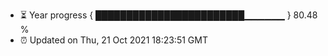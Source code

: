 - ⏳ Year progress { ████████████████████████▁▁▁▁▁▁ } 80.48 %
- ⏰ Updated on Thu, 21 Oct 2021 18:23:51 GMT

